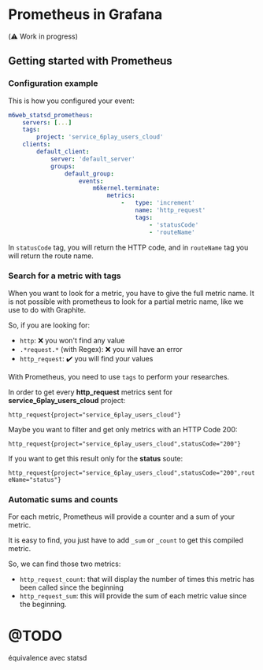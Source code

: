 Prometheus in Grafana 
======

(:warning: Work in progress)

Getting started with Prometheus
------

### Configuration example

This is how you configured your event:
```yaml
m6web_statsd_prometheus:
    servers: [...]
    tags:
        project: 'service_6play_users_cloud'
    clients:
        default_client:
            server: 'default_server'
            groups:
                default_group:
                    events:
                        m6kernel.terminate:
                            metrics:
                                -   type: 'increment'
                                    name: 'http_request'
                                    tags:
                                        - 'statusCode'
                                        - 'routeName'
```
In `statusCode` tag, you will return the HTTP code, and in  `routeName` tag you will return the route name.

### Search for a metric with tags

When you want to look for a metric, you have to give the full metric name.
It is not possible with prometheus to look for a partial metric name, 
like we use to do with Graphite.

So, if you are looking for:

* `http`: :x: you won't find any value
* `.*request.*` (with Regex): :x: you will have an error 
* `http_request`: :heavy_check_mark: you will find your values

With Prometheus, you need to use `tags` to perform your researches.

In order to get every __http_request__ metrics sent for __service_6play_users_cloud__ project:

`http_request{project="service_6play_users_cloud"}`

Maybe you want to filter and get only metrics with an HTTP Code 200:

`http_request{project="service_6play_users_cloud",statusCode="200"}`

If you want to get this result only for the __status__ soute:

`http_request{project="service_6play_users_cloud",statusCode="200",routeName="status"}`


### Automatic sums and counts

For each metric, Prometheus will provide a counter and a sum of your metric.

It is easy to find, you just have to add `_sum` or `_count` to get this compiled metric.

So, we can find those two metrics:
* `http_request_count`: that will display the number of times this metric has been called since the beginning
* `http_request_sum`: this will provide the sum of each metric value since the beginning.

@TODO
==============

équivalence avec statsd